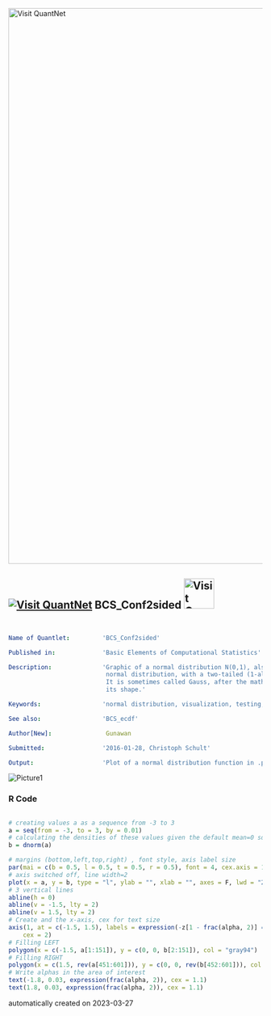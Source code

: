 [<img src="https://github.com/QuantLet/Styleguide-and-FAQ/blob/master/pictures/banner.png" width="1100" alt="Visit QuantNet">](http://quantlet.de/)

## [<img src="https://github.com/QuantLet/Styleguide-and-FAQ/blob/master/pictures/qloqo.png" alt="Visit QuantNet">](http://quantlet.de/) **BCS_Conf2sided** [<img src="https://github.com/QuantLet/Styleguide-and-FAQ/blob/master/pictures/QN2.png" width="60" alt="Visit QuantNet 2.0">](http://quantlet.de/)

```yaml


Name of Quantlet:         'BCS_Conf2sided'

Published in:             'Basic Elements of Computational Statistics'

Description:              'Graphic of a normal distribution N(0,1), also called standard
                           normal distribution, with a two-tailed (1-alpha)-confidence interval.
                           It is sometimes called Gauss, after the mathematician, or Bell curve, after
                           its shape.'

Keywords:                 'normal distribution, visualization, testing, confidence interval, plot'

See also:                 'BCS_ecdf'

Author[New]:               Gunawan

Submitted:                '2016-01-28, Christoph Schult'

Output:                   'Plot of a normal distribution function in .pdf format.'

```

![Picture1](BCS_Conf2sided.png)

### R Code
```r

# creating values a as a sequence from -3 to 3
a = seq(from = -3, to = 3, by = 0.01)
# calculating the densities of these values given the default mean=0 sd=1 normal distribution
b = dnorm(a)

# margins (bottom,left,top,right) , font style, axis label size
par(mai = c(b = 0.5, l = 0.5, t = 0.5, r = 0.5), font = 4, cex.axis = 1.5)
# axis switched off, line width=2
plot(x = a, y = b, type = "l", ylab = "", xlab = "", axes = F, lwd = "2")
# 3 vertical lines
abline(h = 0)
abline(v = -1.5, lty = 2)
abline(v = 1.5, lty = 2)
# Create and the x-axis, cex for text size
axis(1, at = c(-1.5, 1.5), labels = expression(-z[1 - frac(alpha, 2)] == z[frac(alpha, 2)], z[1 - frac(alpha, 2)]), font = 2, 
    cex = 2)
# Filling LEFT
polygon(x = c(-1.5, a[1:151]), y = c(0, 0, b[2:151]), col = "gray94")
# Filling RIGHT
polygon(x = c(1.5, rev(a[451:601])), y = c(0, 0, rev(b[452:601])), col = "gray94")
# Write alphas in the area of interest
text(-1.8, 0.03, expression(frac(alpha, 2)), cex = 1.1)
text(1.8, 0.03, expression(frac(alpha, 2)), cex = 1.1)
```

automatically created on 2023-03-27